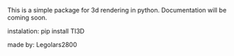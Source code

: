 This is a simple package for 3d rendering
in python. Documentation will be coming soon.

instalation: pip install TI3D

made by: Legolars2800